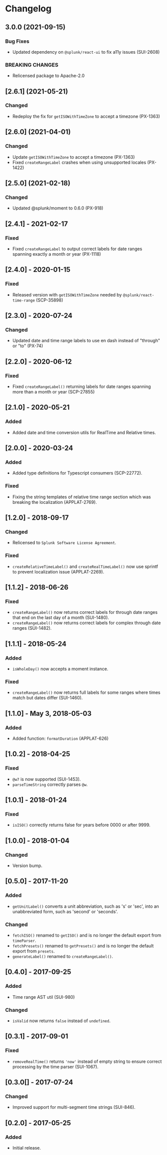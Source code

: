 # Changelog
## 3.0.0 (2021-09-15)
### Bug Fixes
* Updated dependency on `@splunk/react-ui` to fix a11y issues (SUI-2608)

### BREAKING CHANGES
* Relicensed package to Apache-2.0

## [2.6.1] (2021-05-21)
### Changed
* Redeploy the fix for `getISOWithTimeZone` to accept a timezone (PX-1363)


## [2.6.0] (2021-04-01)
### Changed
* Update `getISOWithTimeZone` to accept a timezone (PX-1363)
* Fixed `createRangeLabel` crashes when using unsupported locales (PX-1422)


## [2.5.0] (2021-02-18)
### Changed
* Updated @splunk/moment to 0.6.0 (PX-918)


## [2.4.1] - 2021-02-17

### Fixed
* Fixed `createRangeLabel` to output correct labels for date ranges spanning exactly a month or year (PX-1118)


## [2.4.0] - 2020-01-15

### Fixed
* Released version with `getISOWithTimeZone` needed by `@splunk/react-time-range` (SCP-35898)

## [2.3.0] - 2020-07-24

### Changed
* Updated date and time range labels to use en dash instead of "through" or "to" (PX-74)


## [2.2.0] - 2020-06-12

### Fixed
* Fixed `createRangeLabel()` returning labels for date ranges spanning more than a month or year (SCP-27855)


## [2.1.0] - 2020-05-21

### Added
* Added date and time conversion utils for RealTime and Relative times.


## [2.0.0] - 2020-03-24

### Added
* Added type definitions for Typescript consumers (SCP-22772).

### Fixed
* Fixing the string templates of relative time range section which was breaking the localization (APPLAT-2769).


## [1.2.0] - 2018-09-17

### Changed
* Relicensed to `Splunk Software License Agreement`.

### Fixed
* `createRelativeTimeLabel()` and `createRealTimeLabel()` now use sprintf to prevent localization issue (APPLAT-2269).


## [1.1.2] - 2018-06-26

### Fixed
* `createRangeLabel()` now returns correct labels for through date ranges that end on the last day of a month (SUI-1480).
* `createRangeLabel()` now returns correct labels for complex through date ranges (SUI-1482).


## [1.1.1] - 2018-05-24

### Added
* `isWholeDay()` now accepts a moment instance.

### Fixed
* `createRangeLabel()` now returns full labels for some ranges where times match but dates differ (SUI-1460).


## [1.1.0] - May 3, 2018-05-03

### Added
* Added function: `formatDuration` (APPLAT-626)


## [1.0.2] - 2018-04-25

### Fixed
* `@w7` is now supported (SUI-1453).
* `parseTimeString` correctly parses `@w`.


## [1.0.1] - 2018-01-24

### Fixed
* `isISO()` correctly returns false for years before 0000 or after 9999.


## [1.0.0] - 2018-01-04

### Changed
* Version bump.


## [0.5.0] - 2017-11-20

### Added
* `getUnitLabel()` converts a unit abbreviation, such as 's' or 'sec', into an unabbreviated form,
  such as 'second' or 'seconds'.

### Changed
* `fetchISO()` renamed to `getISO()` and is no longer the default export from `timeParser`.
* `fetchPresets()` renamed to `getPresets()` and is no longer the default export from `presets`.
* `generateLabel()` renamed to `createRangeLabel()`.


## [0.4.0] - 2017-09-25

### Added
* Time range AST util (SUI-980)

### Changed
* `isValid` now returns `false` instead of `undefined`.


## [0.3.1] - 2017-09-01

### Fixed
* `removeRealTime()` returns `'now'` instead of empty string to ensure correct processing by the time parser (SUI-1067).


## [0.3.0[] - 2017-07-24

### Changed
* Improved support for multi-segment time strings (SUI-846).


## [0.2.0] - 2017-05-25

### Added
* Initial release.



